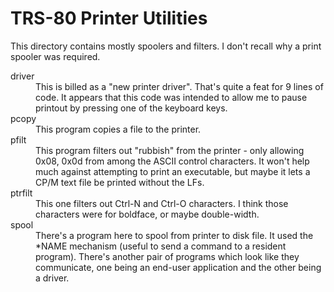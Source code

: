 # TRS-80 Printer Utilities

This directory contains mostly spoolers and filters. I don't
recall why a print spooler was required.

<dl>
 <dt>driver</dt>
 <dd>This is billed as a "new printer driver". That's quite a feat
 for 9 lines of code. It appears that this code was intended to allow
 me to pause printout by pressing one of the keyboard keys.</dd>

 <dt>pcopy</dt>
 <dd>This program copies a file to the printer.</dd>

 <dt>pfilt</dt>
 <dd>This program filters out "rubbish" from the printer - only
 allowing 0x08, 0x0d from among the ASCII control characters. It
 won't help much against attempting to print an executable, but
 maybe it lets a CP/M text file be printed without the LFs.</dd>

 <dt>ptrfilt</dt>
 <dd>This one filters out Ctrl-N and Ctrl-O characters. I think
 those characters were for boldface, or maybe double-width.</dd>

 <dt>spool</dt>
 <dd>There's a program here to spool from printer to disk file.
 It used the *NAME mechanism (useful to send a command to a
 resident program). There's another pair of programs which
 look like they communicate, one being an end-user application
 and the other being a driver.</dd>

</dl>

